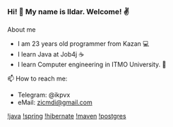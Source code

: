 ### Hi! 👋 My name is Ildar. Welcome! ✌️

About me
- I am 23 years old programmer from Kazan 💻
- I learn Java at Job4j ☕
- I learn Computer engineering in ITMO University. 🏢

📫 How to reach me: 
-   Telegram: @ikpvx 
-   eMail: zicmdi@gmail.com

[!java](https://img.shields.io/badge/Java-%3E%3D%208-brightgreen)
[!spring](https://img.shields.io/badge/Spring-%3E%3D%205-success)
[!hibernate](https://img.shields.io/badge/Hibernate-%3E%3D%205-yellow)
[!maven](https://img.shields.io/badge/Maven-3-red)
[!postgres](https://img.shields.io/badge/PostgreSQL-%3E%3D%209-blue)
